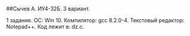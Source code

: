 ##Сычев А. ИУ4-32Б. 3 вариант.

1 задание.
    ОС: Win 10.
    Компилятор: gcc 8.2.0-4.
    Текстовый редактор: Notepad++.
    Код лежит в: dz.c.
   